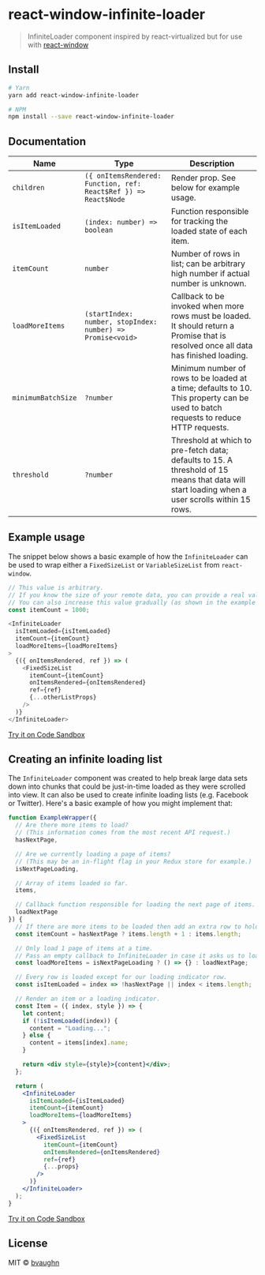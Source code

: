 # react-window-infinite-loader

> InfiniteLoader component inspired by react-virtualized but for use with [react-window](https://github.com/bvaughn/react-window/)

## Install

```bash
# Yarn
yarn add react-window-infinite-loader

# NPM
npm install --save react-window-infinite-loader
```

## Documentation

| Name | Type | Description |
| --- | --- | --- |
| `children` | `({ onItemsRendered: Function, ref: React$Ref }) => React$Node` | Render prop. See below for example usage. | 
| `isItemLoaded` | `(index: number) => boolean` | Function responsible for tracking the loaded state of each item. |
| `itemCount` | `number` | Number of rows in list; can be arbitrary high number if actual number is unknown. |
| `loadMoreItems` | `(startIndex: number, stopIndex: number) => Promise<void>` | Callback to be invoked when more rows must be loaded. It should return a Promise that is resolved once all data has finished loading. |
| `minimumBatchSize` | `?number` | Minimum number of rows to be loaded at a time; defaults to 10. This property can be used to batch requests to reduce HTTP requests. |
| `threshold` | `?number` | Threshold at which to pre-fetch data; defaults to 15. A threshold of 15 means that data will start loading when a user scrolls within 15 rows. |

## Example usage

The snippet below shows a basic example of how the `InfiniteLoader` can be used to wrap either a `FixedSizeList` or `VariableSizeList` from `react-window`.

```js
// This value is arbitrary.
// If you know the size of your remote data, you can provide a real value.
// You can also increase this value gradually (as shown in the example below).
const itemCount = 1000;

<InfiniteLoader
  isItemLoaded={isItemLoaded}
  itemCount={itemCount}
  loadMoreItems={loadMoreItems}
>
  {({ onItemsRendered, ref }) => (
    <FixedSizeList
      itemCount={itemCount}
      onItemsRendered={onItemsRendered}
      ref={ref}
      {...otherListProps}
    />
  )}
</InfiniteLoader>
```

[Try it on Code Sandbox](https://codesandbox.io/s/5wqo7z2np4)

##  Creating an infinite loading list

The `InfiniteLoader` component was created to help break large data sets down into chunks that could be just-in-time loaded as they were scrolled into view.
It can also be used to create infinite loading lists (e.g. Facebook or Twitter).
Here's a basic example of how you might implement that:

```jsx
function ExampleWrapper({
  // Are there more items to load?
  // (This information comes from the most recent API request.)
  hasNextPage,

  // Are we currently loading a page of items?
  // (This may be an in-flight flag in your Redux store for example.)
  isNextPageLoading,

  // Array of items loaded so far.
  items,

  // Callback function responsible for loading the next page of items.
  loadNextPage
}) {
  // If there are more items to be loaded then add an extra row to hold a loading indicator.
  const itemCount = hasNextPage ? items.length + 1 : items.length;

  // Only load 1 page of items at a time.
  // Pass an empty callback to InfiniteLoader in case it asks us to load more than once.
  const loadMoreItems = isNextPageLoading ? () => {} : loadNextPage;

  // Every row is loaded except for our loading indicator row.
  const isItemLoaded = index => !hasNextPage || index < items.length;

  // Render an item or a loading indicator.
  const Item = ({ index, style }) => {
    let content;
    if (!isItemLoaded(index)) {
      content = "Loading...";
    } else {
      content = items[index].name;
    }

    return <div style={style}>{content}</div>;
  };

  return (
    <InfiniteLoader
      isItemLoaded={isItemLoaded}
      itemCount={itemCount}
      loadMoreItems={loadMoreItems}
    >
      {({ onItemsRendered, ref }) => (
        <FixedSizeList
          itemCount={itemCount}
          onItemsRendered={onItemsRendered}
          ref={ref}
          {...props}
        />
      )}
    </InfiniteLoader>
  );
}
```

[Try it on Code Sandbox](https://codesandbox.io/s/x70ly749rq)

## License

MIT © [bvaughn](https://github.com/bvaughn)

